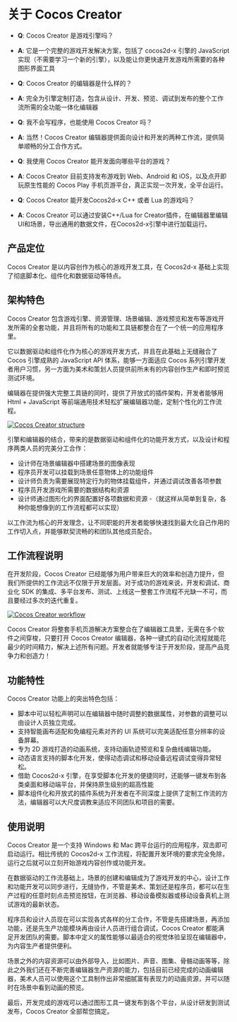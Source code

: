 # 关于 Cocos Creator

- **Q**: Cocos Creator 是游戏引擎吗？
- **A**: 它是一个完整的游戏开发解决方案，包括了 cocos2d-x  引擎的 JavaScript 实现（不需要学习一个新的引擎），以及能让你更快速开发游戏所需要的各种图形界面工具


- **Q**: Cocos Creator 的编辑器是什么样的？
- **A**: 完全为引擎定制打造，包含从设计、开发、预览、调试到发布的整个工作流所需的全功能一体化编辑器


- **Q**: 我不会写程序，也能使用 Cocos Creator 吗？
- **A**: 当然！Cocos Creator 编辑器提供面向设计和开发的两种工作流，提供简单顺畅的分工合作方式。


- **Q**: 我使用 Cocos Creator 能开发面向哪些平台的游戏？
- **A**: Cocos Creator 目前支持发布游戏到 Web、Android 和 iOS，以及点开即玩原生性能的 Cocos Play 手机页游平台，真正实现一次开发，全平台运行。

- **Q**: Cocos Creator 能开发Cocos2d-x C++ 或者 Lua 的游戏吗？
- **A**: Cocos Creator 可以通过安装C++/Lua for Creator插件，在编辑器里编辑UI和场景，导出通用的数据文件，在Cocos2d-x引擎中进行加载运行。


## 产品定位

Cocos Creator 是以内容创作为核心的游戏开发工具，在 Cocos2d-x 基础上实现了彻底脚本化、组件化和数据驱动等特点。

## 架构特色

Cocos Creator 包含游戏引擎、资源管理、场景编辑、游戏预览和发布等游戏开发所需的全套功能，并且将所有的功能和工具链都整合在了一个统一的应用程序里。

它以数据驱动和组件化作为核心的游戏开发方式，并且在此基础上无缝融合了 Cocos 引擎成熟的 JavaScript API 体系，能够一方面适应 Cocos 系列引擎开发者用户习惯，另一方面为美术和策划人员提供前所未有的内容创作生产和即时预览测试环境。

编辑器在提供强大完整工具链的同时，提供了开放式的插件架构，开发者能够用 Html + JavaScript 等前端通用技术轻松扩展编辑器功能，定制个性化的工作流程。

<a href="introduction/structure.png"><img src="introduction/structure.png" alt="Cocos Creator structure"></a>

引擎和编辑器的结合，带来的是数据驱动和组件化的功能开发方式，以及设计和程序两类人员的完美分工合作：

- 设计师在场景编辑器中搭建场景的图像表现
- 程序员开发可以挂载到场景任意物体上的功能组件
- 设计师负责为需要展现特定行为的物体挂载组件，并通过调试改善各项参数
- 程序员开发游戏所需要的数据结构和资源
- 设计师通过图形化的界面配置好各项数据和资源
-（就这样从简单到复杂，各种你能想像到的工作流程都可以实现）

以工作流为核心的开发理念，让不同职能的开发者能够快速找到最大化自己作用的工作切入点，并能够默契流畅的和团队其他成员配合。

## 工作流程说明

在开发阶段，Cocos Creator 已经能够为用户带来巨大的效率和创造力提升，但我们所提供的工作流远不仅限于开发层面。对于成功的游戏来说，开发和调试、商业化 SDK 的集成、多平台发布、测试、上线这一整套工作流程不光缺一不可，而且要经过多次的迭代重复。

<a href="introduction/cocos-workflow-user.jpg"><img src="introduction/cocos-workflow-user.jpg" alt="Cocos Creator workflow"></a>

Cocos Creator 将整套手机页游解决方案整合在了编辑器工具里，无需在多个软件之间穿梭，只要打开 Cocos Creator 编辑器，各种一键式的自动化流程就能花最少的时间精力，解决上述所有问题。开发者就能够专注于开发阶段，提高产品竞争力和创造力！


## 功能特性

Cocos Creator 功能上的突出特色包括：

- 脚本中可以轻松声明可以在编辑器中随时调整的数据属性，对参数的调整可以由设计人员独立完成。
- 支持智能画布适配和免编程元素对齐的 UI 系统可以完美适配任意分辨率的设备屏幕。
- 专为 2D 游戏打造的动画系统，支持动画轨迹预览和复杂曲线编辑功能。
- 动态语言支持的脚本化开发，使得动态调试和移动设备远程调试变得异常轻松。
- 借助 Cocos2d-x 引擎，在享受脚本化开发的便捷同时，还能够一键发布到各类桌面和移动端平台，并保持原生级别的超高性能
- 脚本组件化和开放式的插件系统为开发者在不同深度上提供了定制工作流的方法，编辑器可以大尺度调教来适应不同团队和项目的需要。

## 使用说明

Cocos Creator 是一个支持 Windows 和 Mac 跨平台运行的应用程序，双击即可启动运行。相比传统的 Cocos2d-x 工作流程，将配置开发环境的要求完全免除，运行之后就可以立刻开始游戏内容创作或功能开发。

在数据驱动的工作流基础上，场景的创建和编辑成为了游戏开发的中心，设计工作和功能开发可以同步进行，无缝协作，不管是美术、策划还是程序员，都可以在生产过程的任意时刻点击预览按钮，在浏览器、移动设备模拟器或移动设备真机上测试游戏的最新状态。

程序员和设计人员现在可以实现各式各样的分工合作，不管是先搭建场景，再添加功能，还是先生产功能模块再由设计人员进行组合调试，Cocos Creator 都能满足开发团队的需要。脚本中定义的属性能够以最适合的视觉体验呈现在编辑器中，为内容生产者提供便利。

场景之外的内容资源可以由外部导入，比如图片、声音、图集、骨骼动画等等，除此之外我们还在不断完善编辑器生产资源的能力，包括目前已经完成的动画编辑器，美术人员可以使用这个工具制作出非常细腻富有表现力的动画资源，并可以随时在场景中看到动画的预览。

最后，开发完成的游戏可以通过图形工具一键发布到各个平台，从设计研发到测试发布，Cocos Creator 全部帮您搞定。